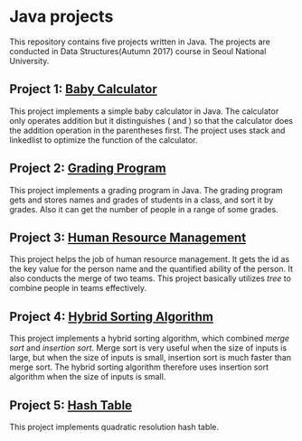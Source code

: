 # Java projects
This repository contains five projects written in Java. The projects are conducted in Data Structures(Autumn 2017) course in Seoul National University.

## Project 1: [Baby Calculator](http://github.com/jiwonkim-park/Java-projects/baby-calculator.git)
This project implements a simple baby calculator in Java. The calculator only operates addition but it distinguishes ( and ) so that the calculator does the addition operation in the parentheses first. The project uses stack and linkedlist to optimize the function of the calculator.

## Project 2: [Grading Program](http://github.com/jiwonkim-park/Java-projects/grading-program.git)
This project implements a grading program in Java. The grading program gets and stores names and grades of students in a class, and sort it by grades. Also it can get the number of people in a range of some grades.

## Project 3: [Human Resource Management](http://github.com/jiwonkim-park/Java-projects/human-resource.git)
This project helps the job of human resource management. It gets the id as the key value for the person name and the quantified ability of the person. It also conducts the merge of two teams. This project basically utilizes *tree* to combine people in teams effectively.

## Project 4: [Hybrid Sorting Algorithm](http://github.com/jiwonkim-park/Java-projects/hybrid-sorting-algorithm.git)
This project implements a hybrid sorting algorithm, which combined *merge sort* and *insertion sort*. Merge sort is very useful when the size of inputs is large, but when the size of inputs is small, insertion sort is much faster than merge sort. The hybrid sorting algorithm therefore uses insertion sort algorithm when the size of inputs is small. 

## Project 5: [Hash Table](http://github.com/jiwonkim-park/Java-projects/hash-table.git)
This project implements quadratic resolution hash table. 
